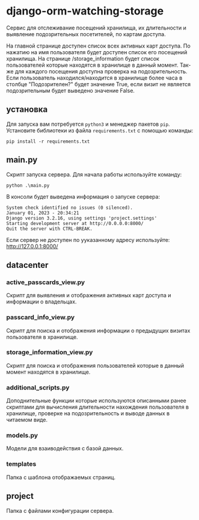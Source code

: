 # django-orm-watching-storage

Сервис для отслеживание посещений хранилища, их длительности и выявление подозрительных посетителей, по картам доступа.

На главной странице доступен список всех активных карт доступа. По нажатию на имя пользователя будет доступен список его посещений хранилища.
На странице /storage_information будет список пользователей которые находятся в хранилище в данный момент. Так-же для каждого посещения доступна проверка на подозрительность. 
Если пользователь находился/находится в хранилище более часа в столбце "Подозрителен?" будет значение True, если визит не является подозрительным будет выведено значение False.

## установка

Для запуска вам потребуется `python3` и менеджер пакетов `pip`. Установите библиотеки из файла `requirements.txt` c помощью команды:

```
pip install -r requirements.txt
```
## main.py

Скрипт запуска сервера. Для начала работы используйте команду:

```
python .\main.py
```

В консоли будет выведена информация о запуске сервера:

```
System check identified no issues (0 silenced).
January 01, 2023 - 20:34:21
Django version 3.2.16, using settings 'project.settings'
Starting development server at http://0.0.0.0:8000/
Quit the server with CTRL-BREAK.
```
Если сервер не доступен по ууказанному адресу используйте:  http://127.0.0.1:8000/

## datacenter

### active_passcards_view.py

Скрипт для выявления и отображения активных карт доступа и информации о владельцах.

### passcard_info_view.py

Скрипт для поиска и отображения информации о предыдущих визитах пользователя в хранилище.

### storage_information_view.py

Скрипт для поиска и отображения пользователей которые в данный момент находятся в хранилище.

### additional_scripts.py

Доподнительные функции которые используются описанными ранее скриптами для вычисления длительности нахождения пользователя в хранилище,
проверке на подозрительность и выводе данных в читаемом виде.

### models.py

Модели для взаиводействия с базой данных.

### templates

Папка с шаблона отображаемых страниц.

## project

Папка с файлами конфигурации сервера.